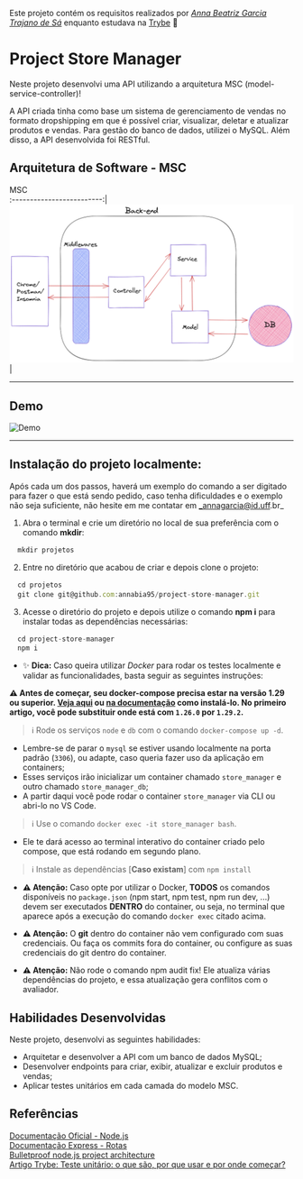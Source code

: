 Este projeto contém os requisitos realizados por _[Anna Beatriz Garcia Trajano de Sá](www.linkedin.com/in/anna-beatriz-trajano-de-sá)_ enquanto estudava na [Trybe](https://www.betrybe.com/) :rocket:

# Project Store Manager

Neste projeto desenvolvi uma API utilizando a arquitetura MSC (model-service-controller)!

A API criada tinha como base um sistema de gerenciamento de vendas no formato dropshipping em que é possível criar, visualizar, deletar e 
atualizar produtos e vendas. Para gestão do banco de dados, utilizei o MySQL. Além disso, a API desenvolvida foi RESTful.

## Arquitetura de Software - MSC

MSC       
:-------------------------:|
![Screeshot](./images/img.png)  |

---

## Demo

![Demo](images/video.gif)

---

## Instalação do projeto localmente:
 
Após cada um dos passos, haverá um exemplo do comando a ser digitado para fazer o que está sendo pedido, caso tenha dificuldades e o exemplo não seja suficiente, não hesite em me contatar em _annagarcia@id.uff.br_ 

1. Abra o terminal e crie um diretório no local de sua preferência com o comando **mkdir**:
```javascript
  mkdir projetos
```

2. Entre no diretório que acabou de criar e depois clone o projeto:
```javascript
  cd projetos
  git clone git@github.com:annabia95/project-store-manager.git
```

3. Acesse o diretório do projeto e depois utilize o comando **npm i** para instalar todas as dependências necessárias:
```javascript
  cd project-store-manager
  npm i
```

- ✨ **Dica:** Caso queira utilizar _Docker_ para rodar os testes localmente e validar as funcionalidades, basta seguir as seguintes instruções:

 **:warning: Antes de começar, seu docker-compose precisa estar na versão 1.29 ou superior. [Veja aqui](https://www.digitalocean.com/community/tutorials/how-to-install-and-use-docker-compose-on-ubuntu-20-04-pt) ou [na documentação](https://docs.docker.com/compose/install/) como instalá-lo. No primeiro artigo, você pode substituir onde está com `1.26.0` por `1.29.2`.**

  > :information_source: Rode os serviços `node` e `db` com o comando `docker-compose up -d`.
  - Lembre-se de parar o `mysql` se estiver usando localmente na porta padrão (`3306`), ou adapte, caso queria fazer uso da aplicação em containers;
  - Esses serviços irão inicializar um container chamado `store_manager` e outro chamado `store_manager_db`;
  - A partir daqui você pode rodar o container `store_manager` via CLI ou abri-lo no VS Code.

  >  :information_source: Use o comando `docker exec -it store_manager bash`.
  - Ele te dará acesso ao terminal interativo do container criado pelo compose, que está rodando em segundo plano.

  > :information_source: Instale as dependências [**Caso existam**] com `npm install`

  - **:warning: Atenção:** Caso opte por utilizar o Docker, **TODOS** os comandos disponíveis no `package.json` (npm start, npm test, npm run dev, ...) devem ser executados **DENTRO** do container, ou seja, no terminal que aparece após a execução do comando `docker exec` citado acima. 

  - **:warning: Atenção:** O **git** dentro do container não vem configurado com suas credenciais. Ou faça os commits fora do container, ou configure as suas credenciais do git dentro do container.

  - **:warning: Atenção:** Não rode o comando npm audit fix! Ele atualiza várias dependências do projeto, e essa atualização gera conflitos com o avaliador.


## Habilidades Desenvolvidas

Neste projeto, desenvolvi as seguintes habilidades:

 - Arquitetar e desenvolver a API com um banco de dados MySQL;
 - Desenvolver endpoints para criar, exibir, atualizar e excluir produtos e vendas;
 - Aplicar testes unitários em cada camada do modelo MSC.

 
 ## Referências
 
 [Documentação Oficial - Node.js](https://nodejs.org/en/docs/)<br>
 [Documentação Express - Rotas](https://expressjs.com/pt-br/guide/routing.html)<br>
 [Bulletproof node.js project architecture](https://dev.to/santypk4/bulletproof-node-js-project-architecture-4epf)<br>
 [Artigo Trybe: Teste unitário: o que são, por que usar e por onde começar?](https://blog.betrybe.com/tecnologia/testes-unitarios/)<br>
 
